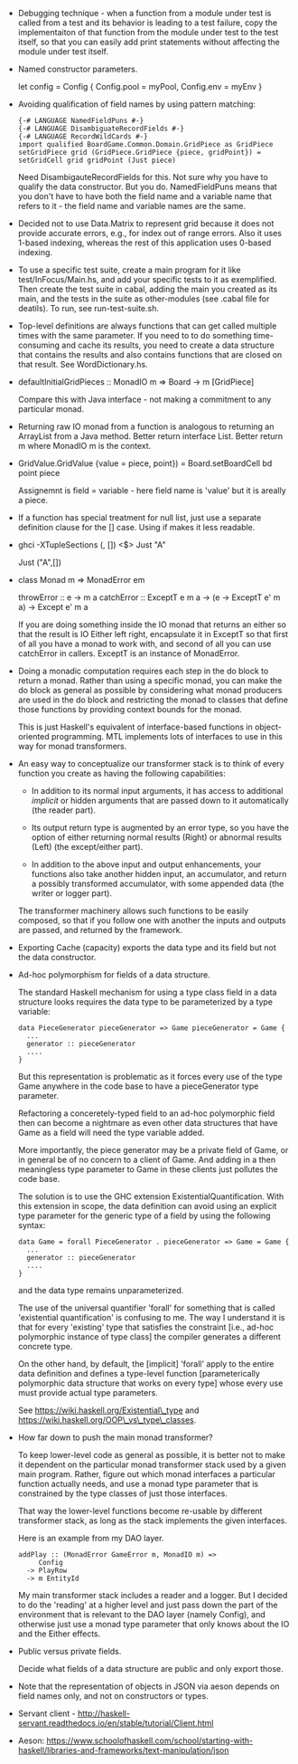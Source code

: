 
- Debugging technique - when a function from a module under test is 
  called from a test and its behavior is leading to a test failure,
  copy the implementaiton of that function from the module under test
  to the test itself, so that you can easily add print statements
  without affecting the module under test itself. 

- Named constructor parameters.

    let config = Config {
        Config.pool = myPool,
        Config.env = myEnv
        }

- Avoiding qualification of field names by using pattern matching:

  ```
  {-# LANGUAGE NamedFieldPuns #-}
  {-# LANGUAGE DisambiguateRecordFields #-}
  {-# LANGUAGE RecordWildCards #-}
  import qualified BoardGame.Common.Domain.GridPiece as GridPiece
  setGridPiece grid (GridPiece.GridPiece {piece, gridPoint}) = setGridCell grid gridPoint (Just piece)
  ```

  Need DisambigauteRecordFields for this. Not sure why you have to qualify the data constructor.
  But you do. NamedFieldPuns means that you don't have to have both the field name and a 
  variable name that refers to it - the field name and variable names are the same.

- Decided not to use Data.Matrix to represent grid because it does not provide accurate
  errors, e.g., for index out of range errors. Also it uses 1-based indexing, whereas the rest 
  of this application uses 0-based indexing.

- To use a specific test suite, create a main program for it like test/InFocus/Main.hs,
  and add your specific tests to it as exemplified. Then create the test suite in cabal,
  adding the main you created as its main, and the tests in the suite as other-modules
  (see .cabal file for deatils). To run, see run-test-suite.sh.

- Top-level definitions are always functions that can get called 
  multiple times with the same parameter. If you need to to do something
  time-consuming and cache its results, you need to create a data structure
  that contains the results and also contains functions that are closed on that result.
  See WordDictionary.hs.

- defaultInitialGridPieces :: MonadIO m => Board -> m [GridPiece]

  Compare this with Java interface - not making a commitment to any particular monad.

- Returning raw IO monad from a function is analogous to returning an ArrayList
  from a Java method. Better return interface List. Better return m where MonadIO m
  is the context.

- GridValue.GridValue {value = piece, point}) = Board.setBoardCell bd point piece

  Assignemnt is field = variable - here field name is 'value' but it is areally a piece.

- If a function has special treatment for null list, just use a separate 
  definition clause for the [] case. Using if makes it less readable.

- ghci -XTupleSections 
  (, []) <$> Just "A"

  Just ("A",[])

- class Monad m => MonadError em 

    throwError :: e -> m a
    catchError :: ExceptT e m a -> (e -> ExceptT e' m a) -> Except e' m a

  If you are doing something inside the IO monad that returns an either
  so that the result is IO Either left right, encapsulate it in ExceptT
  so that first of all you have a monad to work with, and second of all
  you can use catchError in callers. ExceptT is an instance of MonadError.

- Doing a monadic computation requires each step in the do block to return a
  monad. Rather than using a specific monad, you can make the do block as
  general as possible by considering what monad producers are used in the do
  block and restricting the monad to classes that define those functions
  by providing context bounds for the monad.

  This is just Haskell's equivalent of interface-based functions
  in object-oriented programming. MTL implements lots of interfaces
  to use in this way for monad transformers.
  
- An easy way to conceptualize our transformer stack is to think of every 
  function you create as having the following capabilities:

  - In addition to its normal input arguments, it has access to additional 
     _implicit_ or hidden arguments that are passed down to it 
     automatically (the reader part).

  - Its output return type is augmented by an error type, so you have
    the option of either returning normal results (Right) or abnormal
    results (Left) (the except/either part).

  - In addition to the above input and output enhancements, your 
    functions also take another hidden input, an accumulator, and return 
    a possibly transformed accumulator, with some appended data (the writer
    or logger part).

  The transformer machinery allows such functions to be easily 
  composed, so that if you follow one with another the inputs
  and outputs are passed, and returned by the framework.

- Exporting Cache (capacity) exports the data type and its field
  but not the data constructor.

- Ad-hoc polymorphism for fields of a data structure.

  The standard Haskell mechanism for using a type class field
  in a data structure looks requires the data type to be 
  parameterized by a type variable:

  ```
  data PieceGenerator pieceGenerator => Game pieceGenerator = Game {
    ...
    generator :: pieceGenerator 
    ....
  }
  ```

  But this representation is problematic as it forces every use of the type Game
  anywhere in the code base to have a pieceGenerator type parameter. 
  
  Refactoring a conceretely-typed field to an ad-hoc polymorphic field then can
  become a nightmare as even other data structures that have Game as a field
  will need the type variable added. 
  
  More importantly, the piece generator may be a private field of Game, or in
  general be of no concern to a client of Game.  And adding in a then
  meaningless type parameter to Game in these clients just pollutes the code
  base.

  The solution is to use the GHC extension ExistentialQuantification.  With this
  extension in scope, the data definition can avoid using an explicit type
  parameter for the generic type of a field by using the following syntax:

  ```
  data Game = forall PieceGenerator . pieceGenerator => Game = Game {
    ...
    generator :: pieceGenerator 
    ....
  }
  ```

  and the data type remains unparameterized. 
  
  The use of the universal quantifier 'forall' for something that is called
  'existential quantification' is confusing to me. The way I understand it is
  that for every 'existing' type that satisfies the constraint [i.e., ad-hoc
  polymorphic instance of type class] the compiler generates a different
  concrete type.  
  
  On the other hand, by default, the [implicit] 'forall' apply to the entire
  data definition and defines a type-level function [parameterically polymorphic
  data structure that works on every type] whose every use must provide actual
  type parameters.

  See https://wiki.haskell.org/Existential\_type and 
  https://wiki.haskell.org/OOP\_vs\_type\_classes.

- How far down to push the main monad transformer?

  To keep lower-level code as general as possible, it is better not to make it
  dependent on the particular monad transformer stack used by a given main
  program. Rather, figure out which monad interfaces a particular function
  actually needs, and use a monad type parameter that is constrained by the type
  classes of just those interfaces.

  That way the lower-level functions become re-usable by different transformer
  stack, as long as the stack implements the given interfaces.
  
  Here is an example from my DAO layer.

  ```
  addPlay :: (MonadError GameError m, MonadIO m) =>
       Config
    -> PlayRow
    -> m EntityId
  ```

  My main transformer stack includes a reader and a logger. But I decided to 
  do the 'reading' at a higher level and just pass down the part of the 
  environment that is relevant to the DAO layer (namely Config), and otherwise
  just use a monad type parameter that only knows about the IO and the Either 
  effects. 

- Public versus private fields. 

  Decide what fields of a data structure are public and only export those.

- Note that the representation of objects in JSON via aeson depends on field
  names only, and not on constructors or types.

- Servant client - http://haskell-servant.readthedocs.io/en/stable/tutorial/Client.html

- Aeson: https://www.schoolofhaskell.com/school/starting-with-haskell/libraries-and-frameworks/text-manipulation/json


